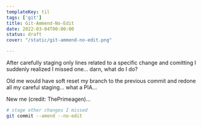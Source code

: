 ```yaml
---
templateKey: til
tags: ['git']
title: Git-Ammend-No-Edit
date: 2022-03-04T00:00:00
status: draft
cover: "/static/git-ammend-no-edit.png"

---
```


After carefully staging only lines related to a specific change and comitting I suddenly realized I missed one... darn, what do I do?

Old me would have soft reset my branch to the previous commit and redone all my careful staging... what a PIA...

New me (credit: ThePrimeagen)...

```bash
# stage other changes I missed
git commit --amend --no-edit
```
